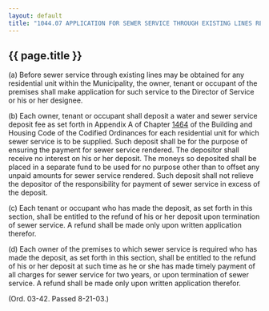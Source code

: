 ---
layout: default 
title: "1044.07 APPLICATION FOR SEWER SERVICE THROUGH EXISTING LINES REQUIRED; DEPOSIT."---

{{ page.title }}
----------------

​(a) Before sewer service through existing lines may be obtained for any
residential unit within the Municipality, the owner, tenant or occupant
of the premises shall make application for such service to the Director
of Service or his or her designee.

​(b) Each owner, tenant or occupant shall deposit a water and sewer
service deposit fee as set forth in Appendix A of Chapter
[1464](58d37b9c.html) of the Building and Housing Code of the Codified
Ordinances for each residential unit for which sewer service is to be
supplied. Such deposit shall be for the purpose of ensuring the payment
for sewer service rendered. The depositor shall receive no interest on
his or her deposit. The moneys so deposited shall be placed in a
separate fund to be used for no purpose other than to offset any unpaid
amounts for sewer service rendered. Such deposit shall not relieve the
depositor of the responsibility for payment of sewer service in excess
of the deposit.

​(c) Each tenant or occupant who has made the deposit, as set forth in
this section, shall be entitled to the refund of his or her deposit upon
termination of sewer service. A refund shall be made only upon written
application therefor.

​(d) Each owner of the premises to which sewer service is required who
has made the deposit, as set forth in this section, shall be entitled to
the refund of his or her deposit at such time as he or she has made
timely payment of all charges for sewer service for two years, or upon
termination of sewer service. A refund shall be made only upon written
application therefor.

(Ord. 03-42. Passed 8-21-03.)
